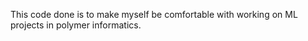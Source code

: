 This code done is to make myself be comfortable with working on ML projects in polymer informatics. 
